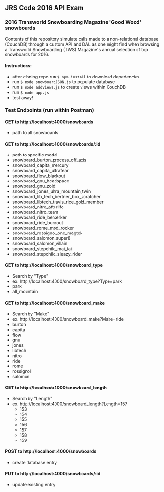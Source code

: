 ## JRS Code 2016 API Exam
### 2016 Transworld Snowboarding Magazine 'Good Wood' snowboards

Contents of this repository simulate calls made to a non-relational database (CouchDB) through a custom API and DAL as one might find when browsing a Transworld Snowboarding (TWS) Magazine's annual selection of top snowboards for 2016. 

#### Instructions:

* after cloning repo run `$ npm install` to download depedencies
* run `$ node snowboardJSON.js` to populate database 
* run `$ node addViews.js` to create views within CouchDB
* run `$ node app.js`
* test away!

### Test Endpoints (run within Postman)
 
#### GET to http://localhost:4000/snowboards
 * path to all snowboards
 
#### GET to http://localhost:4000/snowboards/:id 
 * path to specific model 
  * snowboard_burton_process_off_axis
  * snowboard_capita_mercury
  * snowboard_capita_ultrafear
  * snowboard_flow_blackout
  * snowboard_gnu_headspace
  * snowboard_gnu_zoid
  * snowboard_jones_ultra_mountain_twin
  * snowboard_lib_tech_bertner_box_scratcher
  * snowboard_libtech_travis_rice_gold_member
  * snowboard_nitro_afterlife
  * snowboard_nitro_team
  * snowboard_ride_berserker
  * snowboard_ride_burnout
  * snowboard_rome_mod_rocker
  * snowboard_rossignol_one_magtek
  * snowboard_salomon_super8
  * snowboard_salomon_villain
  * snowboard_stepchild_mai_tai
  * snowboard_stepchild_sleazy_rider

#### GET to http://localhost:4000/snowboard_type
 * Search by "Type"
 * ex. http://localhost:4000/snowboard_type?Type=park
  * park
  * all_mountain

#### GET to http://localhost:4000/snowboard_make
 * Search by "Make"
 * ex. http://localhost:4000/snowboard_make?Make=ride
  * burton
  * capita
  * flow
  * gnu
  * jones
  * libtech
  * nitro
  * ride
  * rome
  * rossignol
  * salomon
 
#### GET to http://localhost:4000/snowboard_length
 * Search by "Length"
 * ex. http://localhost:4000/snowboard_length?Length=157
   * 153
   * 154
   * 155 
   * 156
   * 157
   * 158
   * 159
   
#### POST to http://localhost:4000/snowboards
 * create database entry

#### PUT to http://localhost:4000/snowboards/:id 
 * update existing entry
   
